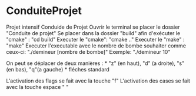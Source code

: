 # ConduiteProjet
Projet intensif Conduide de Projet
Ouvrir le terminal se placer le dossier "Conduite de projet" 
Se placer dans la dossier "build" afin d'exécuter le "cmake" : "cd build"
Executer le "cmake": 
"cmake .."
Executer le "make" : 
"make"
Executer l'executable avec le nombre de bombe souhaiter comme ceux-ci:
 "./demineur [nombre de bombe]"
    Exemple: 
         "./demineur 10"

On peut se déplacer de deux manières :
    * "z" (en haut), "d" (a droite), "s"(en bas), "q"(a gauche)
    * fléches standard 

L'activation des flags se fait avec la touche "f" 
L'activation des cases se fait avec la touche espace " "






